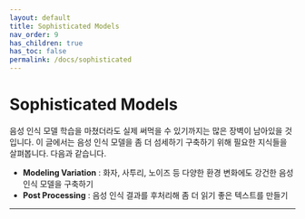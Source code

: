 ```yaml
---
layout: default
title: Sophisticated Models
nav_order: 9
has_children: true
has_toc: false
permalink: /docs/sophisticated
---
```


# Sophisticated Models

음성 인식 모델 학습을 마쳤더라도 실제 써먹을 수 있기까지는 많은 장벽이 남아있을 것입니다. 이 글에서는 음성 인식 모델을 좀 더 섬세하기 구축하기 위해 필요한 지식들을 살펴봅니다. 다음과 같습니다.

- **Modeling Variation** : 화자, 사투리, 노이즈 등 다양한 환경 변화에도 강건한 음성 인식 모델을 구축하기
- **Post Processing** : 음성 인식 결과를 후처리해 좀 더 읽기 좋은 텍스트를 만들기

---